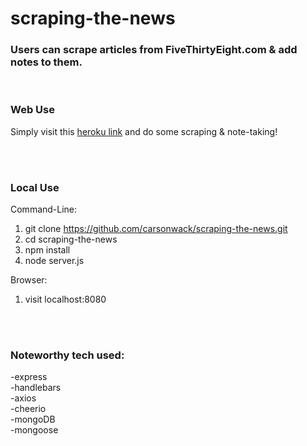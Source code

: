 # scraping-the-news
### Users can scrape articles from FiveThirtyEight.com & add notes to them.

<br/>

### Web Use

Simply visit this [heroku link](https://gentle-brook-76325.herokuapp.com) and do some scraping & note-taking!

<br/><br/>

### Local Use
Command-Line:
1. git clone https://github.com/carsonwack/scraping-the-news.git
2. cd scraping-the-news
3. npm install
4. node server.js

Browser:
1. visit localhost:8080

<br/><br/>

### Noteworthy tech used:
-express </br>
-handlebars </br>
-axios </br>
-cheerio </br>
-mongoDB </br>
-mongoose </br>
